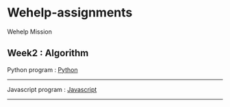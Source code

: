 # Wehelp-assignments
Wehelp Mission

## Week2 : Algorithm

Python program : 
[Python](python/README.md)
<hr/>

Javascript program : 
[Javascript](javascript/README.md)
<hr/>

